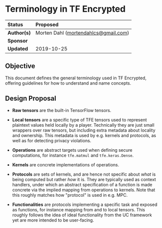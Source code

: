 # Terminology in TF Encrypted

| Status        | Proposed |
:-------------- |:----------------------------------------------------
| **Author(s)** | Morten Dahl (mortendahlcs@gmail.com) |
| **Sponsor**   | |
| **Updated**   | 2019-10-25 |

## Objective

This document defines the general terminology used in TF Encrypted, offering guidelines for how to understand and name concepts.

## Design Proposal

- **Raw tensors** are the built-in TensorFlow tensors.

- **Local tensors** are a specific type of TFE tensors used to represent plaintext values held locally by a player. Technically they are just small wrappers over raw tensors, but including extra metadata about locality and ownership. This metadata is used by e.g. kernels and protocols, as well as for detecting privacy violations.

- **Operations** are abstract targets used when defining secure computations, for instance `tfe.matmul` and `tfe.keras.Dense`.

- **Kernels** are concrete implementations of operations.

- **Protocols** are sets of kernels, and are hence not specific about *what* is being computed but rather *how* it is. They are typically used as context handlers, under which an abstract specification of a function is made concrete via the implied mapping from operations to kernels. Note that this roughly matches how "protocol" is used in e.g. MPC.

- **Functionalities** are protocols implementing a specific task and exposed as functions, for instance mapping from and to local tensors. This roughly follows the idea of ideal functionality from the UC framework yet are more intended to be user-facing.

